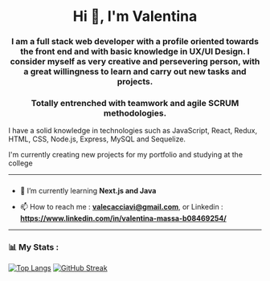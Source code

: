 

<div>
    <h1 align="center">Hi 👋, I'm Valentina</h1>
    <h3 align="center"> I am a full stack web developer with a profile oriented towards the front end and with basic knowledge in UX/UI Design. I consider myself as very creative and persevering person, with a great willingness to learn and carry out new tasks and projects. 
    <h3 align="center">Totally entrenched with teamwork and agile SCRUM methodologies. </h3>

I have a solid knowledge in technologies such as JavaScript, React, Redux, HTML, CSS, Node.js, Express, MySQL and Sequelize. 

I'm currently creating new projects for my portfolio and studying at the college</h3>
</div>




---

### 

- 📝 I’m currently learning **Next.js and Java**

- 📫 How to reach me : **valecacciavi@gmail.com**, or Linkedin : **https://www.linkedin.com/in/valentina-massa-b08469254/**






---

### 📊 My Stats :

[![Top Langs](https://github-readme-stats.vercel.app/api/top-langs/?username=massavalentina&theme=tokyonight)](https://github.com/anuraghazra/github-readme-stats)    [![GitHub Streak](http://github-readme-streak-stats.herokuapp.com?user=massavalentina&theme=onedark)](https://git.io/streak-stats)










